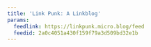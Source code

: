 ```yaml
---
title: 'Link Punk: A Linkblog'
params:
  feedlink: https://linkpunk.micro.blog/feed
  feedid: 2a0c4051a430f159f79a3d509bd32e1b
---
```

